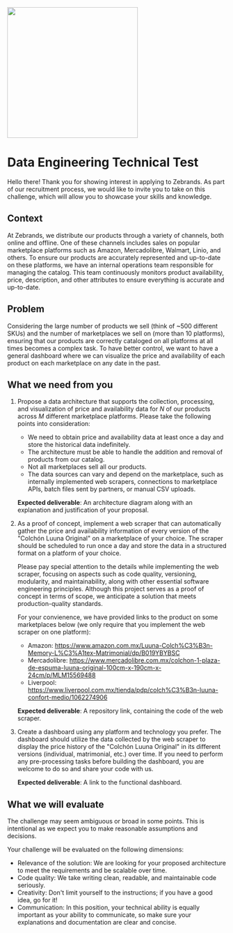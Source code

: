 <img src="https://zebrands.mx/wp-content/uploads/2021/07/WEB-ZEB-05-1-1024x291.png" width="300">

# Data Engineering Technical Test

Hello there! Thank you for showing interest in applying to Zebrands. As part of our recruitment process, we would like to invite you to take on this challenge, which will allow you to showcase your skills and knowledge.

## Context

At Zebrands, we distribute our products through a variety of channels, both online and offline. One of these channels includes sales on popular marketplace platforms such as Amazon, Mercadolibre, Walmart, Linio, and others. To ensure our products are accurately represented and up-to-date on these platforms, we have an internal operations team responsible for managing the catalog. This team continuously monitors product availability, price, description, and other attributes to ensure everything is accurate and up-to-date.

## Problem

Considering the large number of products we sell (think of ~500 different SKUs) and the number of marketplaces we sell on (more than 10 platforms), ensuring that our products are correctly cataloged on all platforms at all times becomes a complex task.
To have better control, we want to have a general dashboard where we can visualize the price and availability of each product on each marketplace on any date in the past.

## What we need from you

1. Propose a data architecture that supports the collection, processing, and visualization of price and availability data for _N_ of our products across _M_ different marketplace platforms. Please take the following points into consideration:
   - We need to obtain price and availability data at least once a day and store the historical data indefinitely.
   - The architecture must be able to handle the addition and removal of products from our catalog.
   - Not all marketplaces sell all our products.
   - The data sources can vary and depend on the marketplace, such as internally implemented web scrapers, connections to marketplace APIs, batch files sent by partners, or manual CSV uploads.

   **Expected deliverable**: An architecture diagram along with an explanation and justification of your proposal.

2. As a proof of concept, implement a web scraper that can automatically gather the price and availability information of every version of the "Colchón Luuna Original" on a marketplace of your choice. The scraper should be scheduled to run once a day and store the data in a structured format on a platform of your choice. 

   Please pay special attention to the details while implementing the web scraper, focusing on aspects such as code quality, versioning, modularity, and maintainability, along with other essential software engineering principles. Although this project serves as a proof of concept in terms of scope, we anticipate a solution that meets production-quality standards.
   
   For your convienence, we have provided links to the product on some marketplaces below (we only require that you implement the web scraper on one platform):
    - Amazon: https://www.amazon.com.mx/Luuna-Colch%C3%B3n-Memory-L%C3%A1tex-Matrimonial/dp/B019YBYBSC
    - Mercadolibre: https://www.mercadolibre.com.mx/colchon-1-plaza-de-espuma-luuna-original-100cm-x-190cm-x-24cm/p/MLM15569488
    - Liverpool: https://www.liverpool.com.mx/tienda/pdp/colch%C3%B3n-luuna-confort-medio/1062274906

   **Expected deliverable**: A repository link, containing the code of the web scraper.
   
3. Create a dashboard using any platform and technology you prefer. The dashboard should utilize the data collected by the web scraper to display the price history of the "Colchón Luuna Original" in its different versions (individual, matrimonial, etc.) over time. If you need to perform any pre-processing tasks before building the dashboard, you are welcome to do so and share your code with us.

   **Expected deliverable**: A link to the functional dashboard.

## What we will evaluate

The challenge may seem ambiguous or broad in some points. This is intentional as we expect you to make reasonable assumptions and decisions.

Your challenge will be evaluated on the following dimensions:

* Relevance of the solution: We are looking for your proposed architecture to meet the requirements and be scalable over time.
* Code quality: We take writing clean, readable, and maintainable code seriously.
* Creativity: Don't limit yourself to the instructions; if you have a good idea, go for it!
* Communication: In this position, your technical ability is equally important as your ability to communicate, so make sure your explanations and documentation are clear and concise.
